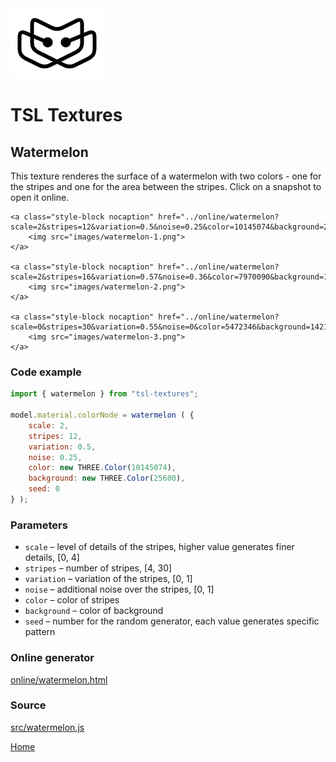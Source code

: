 <img class="logo" src="../assets/logo/logo.png">


# TSL Textures


## Watermelon
This texture renderes the surface of a watermelon with two colors - one for the
stripes and one for the area between the stripes. Click on a snapshot to open it online.

<p class="gallery">

	<a class="style-block nocaption" href="../online/watermelon?scale=2&stripes=12&variation=0.5&noise=0.25&color=10145074&background=25600&seed=0">
		<img src="images/watermelon-1.png">
	</a>

	<a class="style-block nocaption" href="../online/watermelon?scale=2&stripes=16&variation=0.57&noise=0.36&color=7970090&background=12506285&seed=0">
		<img src="images/watermelon-2.png">
	</a>
	
	<a class="style-block nocaption" href="../online/watermelon?scale=0&stripes=30&variation=0.55&noise=0&color=5472346&background=14212790&seed=0">
		<img src="images/watermelon-3.png">
	</a>

</p>


### Code example

```js
import { watermelon } from "tsl-textures";

model.material.colorNode = watermelon ( {
	scale: 2,
	stripes: 12,
	variation: 0.5,
	noise: 0.25,
	color: new THREE.Color(10145074),
	background: new THREE.Color(25600),
	seed: 0
} );
```


### Parameters

* `scale` &ndash; level of details of the stripes, higher value generates finer details, [0, 4]
* `stripes` &ndash; number of stripes, [4, 30]
* `variation` &ndash; variation of the stripes, [0, 1]
* `noise` &ndash; additional noise over the stripes, [0, 1]
* `color` &ndash; color of stripes
* `background` &ndash; color of background
* `seed` &ndash; number for the random generator, each value generates specific pattern


### Online generator

[online/watermelon.html](../online/watermelon.html)


### Source

[src/watermelon.js](https://github.com/boytchev/tsl-textures/blob/main/src/watermelon.js)

		
<div class="footnote">
	<a href="../">Home</a>
</div>